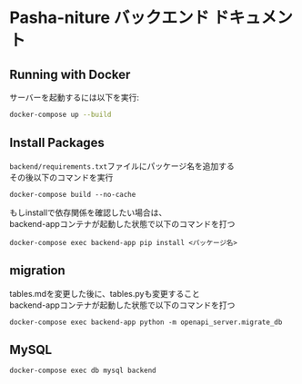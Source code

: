 # Pasha-niture バックエンド ドキュメント

## Running with Docker

サーバーを起動するには以下を実行:

```bash
docker-compose up --build
```

## Install Packages

`backend/requirements.txt`ファイルにパッケージ名を追加する  
その後以下のコマンドを実行
```
docker-compose build --no-cache
```

もしinstallで依存関係を確認したい場合は、  
backend-appコンテナが起動した状態で以下のコマンドを打つ

```
docker-compose exec backend-app pip install <パッケージ名>
```

## migration

tables.mdを変更した後に、tables.pyも変更すること  
backend-appコンテナが起動した状態で以下のコマンドを打つ


```
docker-compose exec backend-app python -m openapi_server.migrate_db
```

## MySQL

```
docker-compose exec db mysql backend
```
